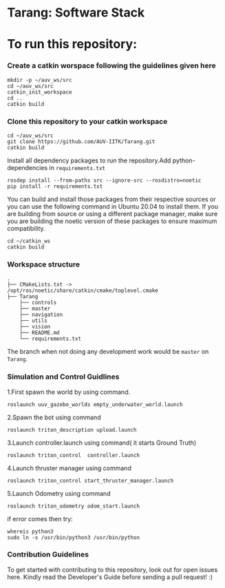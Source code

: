 
# Tarang: Software Stack

<!-- [![Build Status](https://travis-ci.org/AUV-IITK/triton.svg?branch=master)](https://travis-ci.org/AUV-IITK/triton) -->


<!-- The structure of this repository will follow the broadly be like that of Anahita, but with some changes.  -->

# To run this repository:

### Create a catkin worspace following the guidelines given here
```
mkdir -p ~/auv_ws/src
cd ~/auv_ws/src
catkin_init_workspace
cd ..
catkin build
```

### Clone this repository to your catkin workspace
```
cd ~/auv_ws/src
git clone https://github.com/AUV-IITK/Tarang.git
catkin build
```

Install all dependency packages to run the repository.Add python-dependencies in `requirements.txt`

```
rosdep install --from-paths src --ignore-src --rosdistro=noetic
pip install -r requirements.txt 
```

You can build and install those packages from their respective sources or you can use the following command in Ubuntu 20.04 to install them. If you are building from source or using a different package manager, make sure you are building the noetic version of these packages to ensure maximum compatibility.

```
cd ~/catkin_ws
catkin build
```

### Workspace structure
```
.
├── CMakeLists.txt -> /opt/ros/noetic/share/catkin/cmake/toplevel.cmake
├── Tarang
    ├── controls
    ├── master
    ├── navigation
    ├── utils
    ├── vision
    ├── README.md
    └── requirements.txt
```

The branch when not doing any development work would be `master` on `Tarang`.
### Simulation and Control Guidlines
1.First  spawn the world by using command.
```
roslaunch uuv_gazebo_worlds empty_underwater_world.launch
```
2.Spawn the bot using command
```
roslaunch triton_description upload.launch
```
3.Launch controller.launch using command( it starts Ground Truth)
```
roslaunch triton_control  controller.launch
```
4.Launch thruster manager using command
```
roslaunch triton_control start_thruster_manager.launch
```
5.Launch Odometry using command
```
roslaunch triton_odometry odom_start.launch
```
if error comes then try: 
```
whereis python3
sudo ln -s /usr/bin/python3 /usr/bin/python
```
### Contribution Guidelines

To get started with contributing to this repository, look out for open issues here. Kindly read the Developer's Guide before sending a pull request! :)

